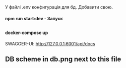 
У файлі .env конфигурація для бд. Добавити свою.

#### npm run start:dev - Запуск

##

#### docker-compose up 

SWAGGER-UI: http://127.0.0.1:6001/api/docs

## DB scheme in db.png next to this file



